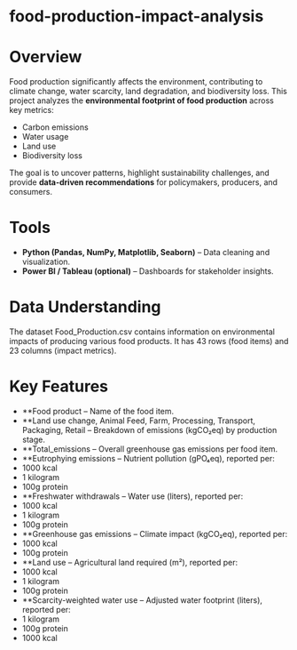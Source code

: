 # food-production-impact-analysis
# Overview  
Food production significantly affects the environment, contributing to climate change, water scarcity, land degradation, and biodiversity loss. This project analyzes the **environmental footprint of food production** across key metrics:  
- Carbon emissions  
- Water usage  
- Land use  
- Biodiversity loss  

The goal is to uncover patterns, highlight sustainability challenges, and provide **data-driven recommendations** for policymakers, producers, and consumers.  

# Tools  
- **Python (Pandas, NumPy, Matplotlib, Seaborn)** – Data cleaning and visualization.   
- **Power BI / Tableau (optional)** – Dashboards for stakeholder insights.  

# Data Understanding  
The dataset Food_Production.csv contains information on environmental impacts of producing various food products. It has 43 rows (food items) and 23 columns (impact metrics). 

# Key Features 
- **Food product – Name of the food item.
- **Land use change, Animal Feed, Farm, Processing, Transport, Packaging, Retail – Breakdown of emissions (kgCO₂eq) by production stage.
- **Total_emissions – Overall greenhouse gas emissions per food item.
- **Eutrophying emissions – Nutrient pollution (gPO₄eq), reported per:
- 1000 kcal
- 1 kilogram
- 100g protein
- **Freshwater withdrawals – Water use (liters), reported per:
- 1000 kcal
- 1 kilogram
- 100g protein
- **Greenhouse gas emissions – Climate impact (kgCO₂eq), reported per:
- 1000 kcal
- 100g protein
- **Land use – Agricultural land required (m²), reported per:
- 1000 kcal
- 1 kilogram
- 100g protein
- **Scarcity-weighted water use – Adjusted water footprint (liters), reported per:
- 1 kilogram
- 100g protein
- 1000 kcal
